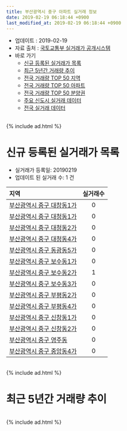 ```yaml
---
title: 부산광역시 중구 아파트 실거래 정보
date: 2019-02-19 06:18:44 +0900
last_modified_at: 2019-02-19 06:18:44 +0900
---
```


* 업데이트 : 2019-02-19
* 자료 출처 : [국토교통부 실거래가 공개시스템](http://rt.molit.go.kr)
* 바로 가기
    * [신규 등록된 실거래가 목록](#신규-등록된-실거래가-목록)
    * [최근 5년간 거래량 추이](#최근-5년간-거래량-추이)
    * [전국 거래량 TOP 50 지역](https://ayogom.github.io/apt-trade-info/최근-3개월-전국에서-가장-거래가-많이-발생한-지역)
    * [전국 거래량 TOP 50 아파트](https://ayogom.github.io/apt-trade-info/최근-3개월-전국에서-가장-거래가-많이-발생한-아파트)
    * [전국 거래량 TOP 50 분양권](https://ayogom.github.io/apt-trade-info/최근-3개월-전국에서-가장-거래가-많이-발생한-분양권)
    * [주요 신도시 실거래 데이터](https://ayogom.github.io/apt-trade-info/주요-신도시)
    * [전국 실거래 데이터](https://ayogom.github.io/apt-trade-info/전국)

<br>
{% include ad.html %}
<br>

# 신규 등록된 실거래가 목록
* 실거래가 등록일: 20190219
* 업데이트 된 실거래 수: 1 건


|지역|실거래수|
|:---|:---:|
|[부산광역시 중구 대창동1가](https://ayogom.github.io/apt-trade-info/부산광역시-중구-대창동1가)|0|
|[부산광역시 중구 대청동1가](https://ayogom.github.io/apt-trade-info/부산광역시-중구-대청동1가)|0|
|[부산광역시 중구 대청동2가](https://ayogom.github.io/apt-trade-info/부산광역시-중구-대청동2가)|0|
|[부산광역시 중구 대청동4가](https://ayogom.github.io/apt-trade-info/부산광역시-중구-대청동4가)|0|
|[부산광역시 중구 동광동5가](https://ayogom.github.io/apt-trade-info/부산광역시-중구-동광동5가)|0|
|[부산광역시 중구 보수동1가](https://ayogom.github.io/apt-trade-info/부산광역시-중구-보수동1가)|0|
|[부산광역시 중구 보수동2가](https://ayogom.github.io/apt-trade-info/부산광역시-중구-보수동2가)|1|
|[부산광역시 중구 보수동3가](https://ayogom.github.io/apt-trade-info/부산광역시-중구-보수동3가)|0|
|[부산광역시 중구 부평동2가](https://ayogom.github.io/apt-trade-info/부산광역시-중구-부평동2가)|0|
|[부산광역시 중구 부평동4가](https://ayogom.github.io/apt-trade-info/부산광역시-중구-부평동4가)|0|
|[부산광역시 중구 신창동1가](https://ayogom.github.io/apt-trade-info/부산광역시-중구-신창동1가)|0|
|[부산광역시 중구 신창동2가](https://ayogom.github.io/apt-trade-info/부산광역시-중구-신창동2가)|0|
|[부산광역시 중구 영주동](https://ayogom.github.io/apt-trade-info/부산광역시-중구-영주동)|0|
|[부산광역시 중구 중앙동4가](https://ayogom.github.io/apt-trade-info/부산광역시-중구-중앙동4가)|0|


<br>
{% include ad.html %}
<br>

# 최근 5년간 거래량 추이


<div style="width:100%;">
    <canvas id="deal_progress" height="200"></canvas>
</div>

<script>
new Chart(document.getElementById("deal_progress"), {
    type: 'line',
    data: {
        labels: ['201402','201403','201404','201405','201406','201407','201408','201409','201410','201411','201412','201501','201502','201503','201504','201505','201506','201507','201508','201509','201510','201511','201512','201601','201602','201603','201604','201605','201606','201607','201608','201609','201610','201611','201612','201701','201702','201703','201704','201705','201706','201707','201708','201709','201710','201711','201712','201801','201802','201803','201804','201805','201806','201807','201808','201809','201810','201811','201812','201901','201902'],
        datasets: [{
            label: '매매',
            pointRadius: 1,
            data: [14, 36, 17, 17, 9, 18, 15, 14, 16, 20, 18, 9, 8, 25, 22, 18, 22, 17, 12, 19, 27, 17, 15, 16, 21, 27, 26, 16, 22, 20, 18, 22, 32, 18, 40, 13, 20, 28, 20, 24, 18, 13, 20, 17, 21, 20, 9, 20, 19, 21, 12, 20, 16, 12, 6, 12, 17, 14, 9, 9, 4],
            borderColor: "rgba(255, 201, 14, 1)",
            backgroundColor: "rgba(255, 201, 14, 0.5)",
            fill: false,
            lineTension: 0
        },{
            label: '전월세',
            pointRadius: 1,
            data: [18, 7, 9, 4, 11, 11, 9, 8, 13, 5, 5, 15, 12, 21, 13, 5, 7, 6, 8, 10, 13, 7, 10, 9, 9, 8, 12, 10, 4, 15, 7, 5, 11, 7, 14, 14, 13, 9, 8, 10, 6, 8, 6, 6, 10, 22, 13, 10, 8, 14, 5, 8, 6, 12, 13, 5, 14, 8, 10, 14, 4],
            borderColor: "rgba(0, 141, 185, 1)",
            backgroundColor: "rgba(0, 141, 185, 0.5)",
            fill: false,
            lineTension: 0
        }
        ]
    },
    options: {
        responsive: true,
        title: {
            display: false
        },
        tooltips: {
            mode: 'index',
            intersect: false
        },
        hover: {
            mode: 'nearest',
            intersect: true
        },
        scales: {
            xAxes: [{
                display: true,
                scaleLabel: {
                    display: true,
                    labelString: '년/월'
                }
            }],
            yAxes: [{
                display: true,
                ticks: {
                    suggestedMin: 0,
                },
                scaleLabel: {
                    display: true,
                    labelString: '실거래 수'
                }
            }]
        }
    }
});

</script>


<br>
{% include ad.html %}
<br>

